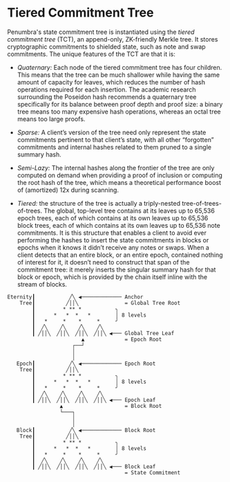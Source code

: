 # Tiered Commitment Tree

Penumbra's state commitment tree is
instantiated using the _tiered commitment tree_ (TCT), an append-only,
ZK-friendly Merkle tree. It stores cryptographic commitments to shielded state,
such as note and swap commitments. The unique features of the TCT are that it is:

* *Quaternary:* Each node of the tiered commitment tree has four children. This means
that the tree can be much shallower while having the same amount of capacity for
leaves, which reduces the number of hash operations required for each insertion.
The academic research surrounding the Poseidon hash recommends a quaternary tree
specifically for its balance between proof depth and proof size: a binary tree
means too many expensive hash operations, whereas an octal tree means too large
proofs.

* *Sparse:* A client’s version of the tree need only represent the state
commitments pertinent to that client’s state, with all other “forgotten”
commitments and internal hashes related to them pruned to a single summary hash.

* *Semi-Lazy:* The internal hashes along the frontier of the tree are only
computed on demand when providing a proof of inclusion or computing the root
hash of the tree, which means a theoretical performance boost of (amortized)
12x during scanning.

* *Tiered:* the structure of the tree is actually a triply-nested
tree-of-trees-of-trees. The global, top-level tree contains at its leaves up to
65,536 epoch trees, each of which contains at its own leaves up to 65,536 block
trees, each of which contains at its own leaves up to 65,536 note commitments.
It is this structure that enables a client to avoid ever performing the hashes
to insert the state commitments in blocks or epochs when it knows it didn’t
receive any notes or swaps. When a client detects that an entire block, or an
entire epoch, contained nothing of interest for it, it doesn’t need to construct
that span of the commitment tree: it merely inserts the singular summary hash
for that block or epoch, which is provided by the chain itself inline with the
stream of blocks.

```
Eternity┃           ╱╲ ◀───────────── Anchor
    Tree┃          ╱││╲               = Global Tree Root
        ┃         * ** *           ╮
        ┃      *   *  *   *        │ 8 levels
        ┃   *     *    *     *     ╯
        ┃  ╱╲    ╱╲    ╱╲    ╱╲
        ┃ ╱││╲  ╱││╲  ╱││╲  ╱││╲ ◀─── Global Tree Leaf
                        ▲             = Epoch Root
                     ┌──┘
                     │
                     │
   Epoch┃           ╱╲ ◀───────────── Epoch Root
    Tree┃          ╱││╲
        ┃         * ** *           ╮
        ┃      *   *  *   *        │ 8 levels
        ┃   *     *    *     *     ╯
        ┃  ╱╲    ╱╲    ╱╲    ╱╲
        ┃ ╱││╲  ╱││╲  ╱││╲  ╱││╲ ◀─── Epoch Leaf
                 ▲                    = Block Root
                 └───┐
                     │
                     │
   Block┃           ╱╲ ◀───────────── Block Root
    Tree┃          ╱││╲
        ┃         * ** *           ╮
        ┃      *   *  *   *        │ 8 levels
        ┃   *     *    *     *     ╯
        ┃  ╱╲    ╱╲    ╱╲    ╱╲
        ┃ ╱││╲  ╱││╲  ╱││╲  ╱││╲ ◀─── Block Leaf
                                      = State Commitment
```
